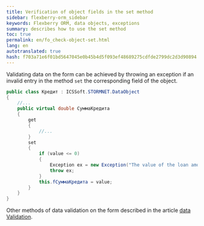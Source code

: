 ```yaml
---
title: Verification of object fields in the set method
sidebar: flexberry-orm_sidebar
keywords: Flexberry ORM, data objects, exceptions
summary: describes how to use the set method
toc: true
permalink: en/fo_check-object-set.html
lang: en
autotranslated: true
hash: f703a71e6f01bd5647045e0b45b4d5f093ef48689275cdfde2799dc2d3d90894
---
```


Validating data on the form can be achieved by throwing an exception if an invalid entry in the method `set` the corresponding field of the object.

```csharp
public class Кредит : ICSSoft.STORMNET.DataObject
{
	//... 
	public virtual double СуммаКредита
	{
		get
		{
			//... 
		}
		set
		{
			if (value <= 0)
			{
				Exception ex = new Exception("The value of the loan amount must be positive!");
				throw ex; 
			}
			this.fСуммаКредита = value;
		}
	}
}
```

Other methods of data validation on the form described in the article [data Validation](fw_edit-form-validation.html).



